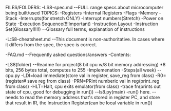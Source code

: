 FILES/FOLDERS:
-LS8-spec.md
  --FULL range specs about microcomputer being built/used
    TOPICS:
    -Registers
    -Internal Registers
    -Flags
    -Memory
    -Stack
    -Interrupts(for stretch ONLY)
    -Interrupt numbers(Stretch)
    -Power on State
    -Execution Sequence(!!!Important)
    -Instruction Layout
    -Instruction Set(Glossary!!!!!)
    --Glossary full terms, explanation of instructions

-L:S8-cheatsheet.md
  --This document is non-authoritative. In cases where it differs from the spec, the spec is correct.

-FAQ.md
  --Frequently asked questions/answers
    -Contents:

-LS8(folder)
  --Readme for project(8 bit cpu w/8 bit memory addressing)
    *8 bits, 256 bytes total, computes to 255
    -Implemenation
    -Steps(all week)
  --cpu.py
  -LDI=load immediate(store val in register, save_reg from class)
  -R0=(register# save reg from class)
  -PRN=PRint numberic val in reg(print_reg from class)
  -HLT=Halt, cpu exits emulator(from class)
    -trace fn(prints out state of cpu, good for debugging in run())
  --ls8.py(main)
    -run() here. 
    --needs to read the memory address that's stored in register PC, and store that result in IR, the Instruction Register(can be local variable in run())







